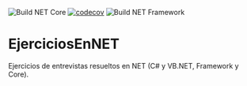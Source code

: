 ![Build NET Core](https://github.com/rpgrca/EjerciciosEnNET/workflows/Build%20NET%20Core/badge.svg) [![codecov](https://codecov.io/gh/rpgrca/EjerciciosEnNET/branch/main/graph/badge.svg?token=Z5Y4J7M71A)](https://codecov.io/gh/rpgrca/EjerciciosEnNET)
![Build NET Framework](https://github.com/rpgrca/EjerciciosEnNET/workflows/Build%20NET%20Framework/badge.svg)
# EjerciciosEnNET

Ejercicios de entrevistas resueltos en NET (C# y VB.NET, Framework y Core).
